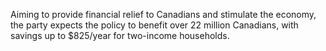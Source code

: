 Aiming to provide financial relief to Canadians and stimulate the economy, the party expects the policy to benefit over 22 million Canadians, with savings up to $825/year for two-income households.
